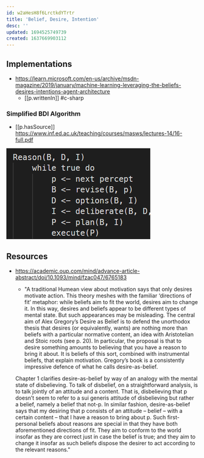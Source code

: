 ```yaml
---
id: w2aHesH8f6LrctkdYTrtr
title: 'Belief, Desire, Intention'
desc: ''
updated: 1694525749739
created: 1637669903112
---
```


## Implementations

- https://learn.microsoft.com/en-us/archive/msdn-magazine/2019/january/machine-learning-leveraging-the-beliefs-desires-intentions-agent-architecture
  - [[p.writtenIn]] #c-sharp

### Simplified BDI Algorithm

- [[p.hasSource]] https://www.inf.ed.ac.uk/teaching/courses/masws/lectures-14/16-full.pdf

![](/assets/images/2022-12-08-14-19-28.png)

## Resources

- https://academic.oup.com/mind/advance-article-abstract/doi/10.1093/mind/fzac047/6765183
  - "A traditional Humean view about motivation says that only desires motivate action. This theory meshes with the familiar ‘directions of fit’ metaphor: while beliefs aim to fit the world, desires aim to change it. In this way, desires and beliefs appear to be different types of mental state. But such appearances may be misleading. The central aim of Alex Gregory’s Desire as Belief is to defend the unorthodox thesis that desires (or equivalently, wants) are nothing more than beliefs with a particular normative content, an idea with Aristotelian and Stoic roots (see p. 20). In particular, the proposal is that to desire something amounts to believing that you have a reason to bring it about. It is beliefs of this sort, combined with instrumental beliefs, that explain motivation. Gregory’s book is a consistently impressive defence of what he calls desire-as-belief.

  Chapter 1 clarifies desire-as-belief by way of an analogy with the mental state of disbelieving. To talk of disbelief, on a straightforward analysis, is to talk jointly of an attitude and a content. That is, disbelieving that p doesn’t seem to refer to a sui generis attitude of disbelieving but rather a belief, namely a belief that not-p. In similar fashion, desire-as-belief says that my desiring that p consists of an attitude – belief – with a certain content – that I have a reason to bring about p. Such first-personal beliefs about reasons are special in that they have both aforementioned directions of fit. They aim to conform to the world insofar as they are correct just in case the belief is true; and they aim to change it insofar as such beliefs dispose the desirer to act according to the relevant reasons."